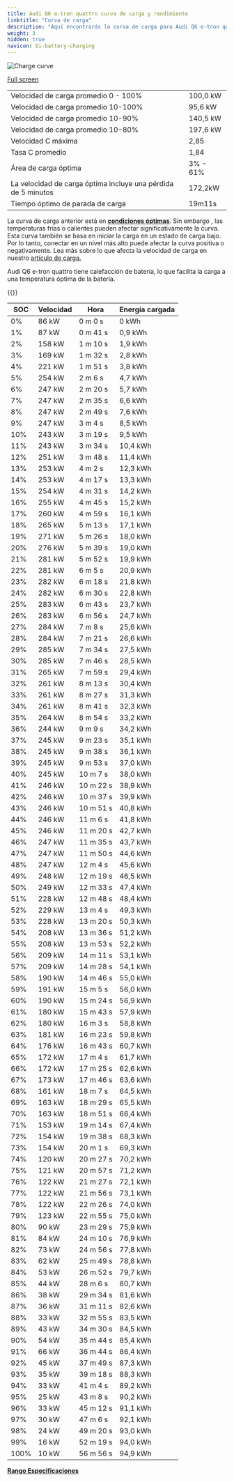 ```yaml
---
title: Audi Q6 e-tron quattro curva de carga y rendimiento
linktitle: "Curva de carga"
description: "Aquí encontrarás la curva de carga para Audi Q6 e-tron quattro."
weight: 3
hidden: true
navicon: bi-battery-charging
---
```

<!-- markdownlint-disable MD033 -->
<img src="/images/models/audi/q6_e-tron/q6_e-tron_quattro/chargingcurve.svg" alt="Charge curve" class="img-fluid">

[Full screen](/images/models/audi/q6_e-tron/q6_e-tron_quattro/chargingcurve.svg)


<table class="table table-striped border">
<tbody>
<tr>
<td>Velocidad de carga promedio 0 - 100%</td><td>100,0 kW</td>
</tr>
<tr>
<td>Velocidad de carga promedio 10-100%</td><td>95,6 kW</td>
</tr>
<tr>
<td>Velocidad de carga promedio 10-90%</td><td>140,5 kW</td>
</tr>
<tr>
<td>Velocidad de carga promedio 10-80%</td><td>197,6 kW</td>
</tr>
<tr>
<td>Velocidad C máxima</td><td>2,85</td>
</tr>
<tr>
<td>Tasa C promedio</td><td>1,84</td>
</tr>
<tr>
<td>Área de carga óptima</td><td>3% - 61%</td>
</tr>
<tr>
<td>La velocidad de carga óptima incluye una pérdida de 5 minutos</td><td>172,2kW</td>
</tr>
<tr>
<td>Tiempo óptimo de parada de carga</td><td>19m11s</td>
</tr>
</tbody>
</table>


La curva de carga anterior está en **[condiciones óptimas](../../../../../technology/battery/charging/#temperatura)**. Sin embargo , las temperaturas frías o calientes pueden afectar significativamente la curva. Esta curva también se basa en iniciar la carga en un estado de carga bajo. Por lo tanto, conectar en un nivel más alto puede afectar la curva positiva o negativamente. Lea más sobre lo que afecta la velocidad de carga en nuestro [artículo de carga.](../../../../../technology/battery/charging/)


Audi Q6 e-tron quattro tiene calefacción de batería, lo que facilita la carga a una temperatura óptima de la batería.


{{<evkxdisplayaddarticle />}}
<table class="table table-striped border">
<thead>
<tr><th>SOC</th><th>Velocidad</th><th>Hora</th><th>Energía cargada</th></tr>
</thead>
<tbody>
<tr>
<td>0%</td><td>86 kW</td><td> 0 m 0 s </td><td>0 kWh </td>
</tr>
<tr>
<td>1%</td><td>87 kW</td><td> 0 m 41 s </td><td>0,9 kWh </td>
</tr>
<tr>
<td>2%</td><td>158 kW</td><td> 1 m 10 s </td><td>1,9 kWh </td>
</tr>
<tr>
<td>3%</td><td>169 kW</td><td> 1 m 32 s </td><td>2,8 kWh </td>
</tr>
<tr>
<td>4%</td><td>221 kW</td><td> 1 m 51 s </td><td>3,8 kWh </td>
</tr>
<tr>
<td>5%</td><td>254 kW</td><td> 2 m 6 s </td><td>4,7 kWh </td>
</tr>
<tr>
<td>6%</td><td>247 kW</td><td> 2 m 20 s </td><td>5,7 kWh </td>
</tr>
<tr>
<td>7%</td><td>247 kW</td><td> 2 m 35 s </td><td>6,6 kWh </td>
</tr>
<tr>
<td>8%</td><td>247 kW</td><td> 2 m 49 s </td><td>7,6 kWh </td>
</tr>
<tr>
<td>9%</td><td>247 kW</td><td> 3 m 4 s </td><td>8,5 kWh </td>
</tr>
<tr>
<td>10%</td><td>243 kW</td><td> 3 m 19 s </td><td>9,5 kWh </td>
</tr>
<tr>
<td>11%</td><td>243 kW</td><td> 3 m 34 s </td><td>10,4 kWh </td>
</tr>
<tr>
<td>12%</td><td>251 kW</td><td> 3 m 48 s </td><td>11,4 kWh </td>
</tr>
<tr>
<td>13%</td><td>253 kW</td><td> 4 m 2 s </td><td>12,3 kWh </td>
</tr>
<tr>
<td>14%</td><td>253 kW</td><td> 4 m 17 s </td><td>13,3 kWh </td>
</tr>
<tr>
<td>15%</td><td>254 kW</td><td> 4 m 31 s </td><td>14,2 kWh </td>
</tr>
<tr>
<td>16%</td><td>255 kW</td><td> 4 m 45 s </td><td>15,2 kWh </td>
</tr>
<tr>
<td>17%</td><td>260 kW</td><td> 4 m 59 s </td><td>16,1 kWh </td>
</tr>
<tr>
<td>18%</td><td>265 kW</td><td> 5 m 13 s </td><td>17,1 kWh </td>
</tr>
<tr>
<td>19%</td><td>271 kW</td><td> 5 m 26 s </td><td>18,0 kWh </td>
</tr>
<tr>
<td>20%</td><td>276 kW</td><td> 5 m 39 s </td><td>19,0 kWh </td>
</tr>
<tr>
<td>21%</td><td>281 kW</td><td> 5 m 52 s </td><td>19,9 kWh </td>
</tr>
<tr>
<td>22%</td><td>281 kW</td><td> 6 m 5 s </td><td>20,9 kWh </td>
</tr>
<tr>
<td>23%</td><td>282 kW</td><td> 6 m 18 s </td><td>21,8 kWh </td>
</tr>
<tr>
<td>24%</td><td>282 kW</td><td> 6 m 30 s </td><td>22,8 kWh </td>
</tr>
<tr>
<td>25%</td><td>283 kW</td><td> 6 m 43 s </td><td>23,7 kWh </td>
</tr>
<tr>
<td>26%</td><td>283 kW</td><td> 6 m 56 s </td><td>24,7 kWh </td>
</tr>
<tr>
<td>27%</td><td>284 kW</td><td> 7 m 8 s </td><td>25,6 kWh </td>
</tr>
<tr>
<td>28%</td><td>284 kW</td><td> 7 m 21 s </td><td>26,6 kWh </td>
</tr>
<tr>
<td>29%</td><td>285 kW</td><td> 7 m 34 s </td><td>27,5 kWh </td>
</tr>
<tr>
<td>30%</td><td>285 kW</td><td> 7 m 46 s </td><td>28,5 kWh </td>
</tr>
<tr>
<td>31%</td><td>265 kW</td><td> 7 m 59 s </td><td>29,4 kWh </td>
</tr>
<tr>
<td>32%</td><td>261 kW</td><td> 8 m 13 s </td><td>30,4 kWh </td>
</tr>
<tr>
<td>33%</td><td>261 kW</td><td> 8 m 27 s </td><td>31,3 kWh </td>
</tr>
<tr>
<td>34%</td><td>261 kW</td><td> 8 m 41 s </td><td>32,3 kWh </td>
</tr>
<tr>
<td>35%</td><td>264 kW</td><td> 8 m 54 s </td><td>33,2 kWh </td>
</tr>
<tr>
<td>36%</td><td>244 kW</td><td> 9 m 9 s </td><td>34,2 kWh </td>
</tr>
<tr>
<td>37%</td><td>245 kW</td><td> 9 m 23 s </td><td>35,1 kWh </td>
</tr>
<tr>
<td>38%</td><td>245 kW</td><td> 9 m 38 s </td><td>36,1 kWh </td>
</tr>
<tr>
<td>39%</td><td>245 kW</td><td> 9 m 53 s </td><td>37,0 kWh </td>
</tr>
<tr>
<td>40%</td><td>245 kW</td><td> 10 m 7 s </td><td>38,0 kWh </td>
</tr>
<tr>
<td>41%</td><td>246 kW</td><td> 10 m 22 s </td><td>38,9 kWh </td>
</tr>
<tr>
<td>42%</td><td>246 kW</td><td> 10 m 37 s </td><td>39,9 kWh </td>
</tr>
<tr>
<td>43%</td><td>246 kW</td><td> 10 m 51 s </td><td>40,8 kWh </td>
</tr>
<tr>
<td>44%</td><td>246 kW</td><td> 11 m 6 s </td><td>41,8 kWh </td>
</tr>
<tr>
<td>45%</td><td>246 kW</td><td> 11 m 20 s </td><td>42,7 kWh </td>
</tr>
<tr>
<td>46%</td><td>247 kW</td><td> 11 m 35 s </td><td>43,7 kWh </td>
</tr>
<tr>
<td>47%</td><td>247 kW</td><td> 11 m 50 s </td><td>44,6 kWh </td>
</tr>
<tr>
<td>48%</td><td>247 kW</td><td> 12 m 4 s </td><td>45,6 kWh </td>
</tr>
<tr>
<td>49%</td><td>248 kW</td><td> 12 m 19 s </td><td>46,5 kWh </td>
</tr>
<tr>
<td>50%</td><td>249 kW</td><td> 12 m 33 s </td><td>47,4 kWh </td>
</tr>
<tr>
<td>51%</td><td>228 kW</td><td> 12 m 48 s </td><td>48,4 kWh </td>
</tr>
<tr>
<td>52%</td><td>229 kW</td><td> 13 m 4 s </td><td>49,3 kWh </td>
</tr>
<tr>
<td>53%</td><td>228 kW</td><td> 13 m 20 s </td><td>50,3 kWh </td>
</tr>
<tr>
<td>54%</td><td>208 kW</td><td> 13 m 36 s </td><td>51,2 kWh </td>
</tr>
<tr>
<td>55%</td><td>208 kW</td><td> 13 m 53 s </td><td>52,2 kWh </td>
</tr>
<tr>
<td>56%</td><td>209 kW</td><td> 14 m 11 s </td><td>53,1 kWh </td>
</tr>
<tr>
<td>57%</td><td>209 kW</td><td> 14 m 28 s </td><td>54,1 kWh </td>
</tr>
<tr>
<td>58%</td><td>190 kW</td><td> 14 m 46 s </td><td>55,0 kWh </td>
</tr>
<tr>
<td>59%</td><td>191 kW</td><td> 15 m 5 s </td><td>56,0 kWh </td>
</tr>
<tr>
<td>60%</td><td>190 kW</td><td> 15 m 24 s </td><td>56,9 kWh </td>
</tr>
<tr>
<td>61%</td><td>180 kW</td><td> 15 m 43 s </td><td>57,9 kWh </td>
</tr>
<tr>
<td>62%</td><td>180 kW</td><td> 16 m 3 s </td><td>58,8 kWh </td>
</tr>
<tr>
<td>63%</td><td>181 kW</td><td> 16 m 23 s </td><td>59,8 kWh </td>
</tr>
<tr>
<td>64%</td><td>176 kW</td><td> 16 m 43 s </td><td>60,7 kWh </td>
</tr>
<tr>
<td>65%</td><td>172 kW</td><td> 17 m 4 s </td><td>61,7 kWh </td>
</tr>
<tr>
<td>66%</td><td>172 kW</td><td> 17 m 25 s </td><td>62,6 kWh </td>
</tr>
<tr>
<td>67%</td><td>173 kW</td><td> 17 m 46 s </td><td>63,6 kWh </td>
</tr>
<tr>
<td>68%</td><td>161 kW</td><td> 18 m 7 s </td><td>64,5 kWh </td>
</tr>
<tr>
<td>69%</td><td>163 kW</td><td> 18 m 29 s </td><td>65,5 kWh </td>
</tr>
<tr>
<td>70%</td><td>163 kW</td><td> 18 m 51 s </td><td>66,4 kWh </td>
</tr>
<tr>
<td>71%</td><td>153 kW</td><td> 19 m 14 s </td><td>67,4 kWh </td>
</tr>
<tr>
<td>72%</td><td>154 kW</td><td> 19 m 38 s </td><td>68,3 kWh </td>
</tr>
<tr>
<td>73%</td><td>154 kW</td><td> 20 m 1 s </td><td>69,3 kWh </td>
</tr>
<tr>
<td>74%</td><td>120 kW</td><td> 20 m 27 s </td><td>70,2 kWh </td>
</tr>
<tr>
<td>75%</td><td>121 kW</td><td> 20 m 57 s </td><td>71,2 kWh </td>
</tr>
<tr>
<td>76%</td><td>122 kW</td><td> 21 m 27 s </td><td>72,1 kWh </td>
</tr>
<tr>
<td>77%</td><td>122 kW</td><td> 21 m 56 s </td><td>73,1 kWh </td>
</tr>
<tr>
<td>78%</td><td>122 kW</td><td> 22 m 26 s </td><td>74,0 kWh </td>
</tr>
<tr>
<td>79%</td><td>123 kW</td><td> 22 m 55 s </td><td>75,0 kWh </td>
</tr>
<tr>
<td>80%</td><td>90 kW</td><td> 23 m 29 s </td><td>75,9 kWh </td>
</tr>
<tr>
<td>81%</td><td>84 kW</td><td> 24 m 10 s </td><td>76,9 kWh </td>
</tr>
<tr>
<td>82%</td><td>73 kW</td><td> 24 m 56 s </td><td>77,8 kWh </td>
</tr>
<tr>
<td>83%</td><td>62 kW</td><td> 25 m 49 s </td><td>78,8 kWh </td>
</tr>
<tr>
<td>84%</td><td>53 kW</td><td> 26 m 52 s </td><td>79,7 kWh </td>
</tr>
<tr>
<td>85%</td><td>44 kW</td><td> 28 m 6 s </td><td>80,7 kWh </td>
</tr>
<tr>
<td>86%</td><td>38 kW</td><td> 29 m 34 s </td><td>81,6 kWh </td>
</tr>
<tr>
<td>87%</td><td>36 kW</td><td> 31 m 11 s </td><td>82,6 kWh </td>
</tr>
<tr>
<td>88%</td><td>33 kW</td><td> 32 m 55 s </td><td>83,5 kWh </td>
</tr>
<tr>
<td>89%</td><td>43 kW</td><td> 34 m 30 s </td><td>84,5 kWh </td>
</tr>
<tr>
<td>90%</td><td>54 kW</td><td> 35 m 44 s </td><td>85,4 kWh </td>
</tr>
<tr>
<td>91%</td><td>66 kW</td><td> 36 m 44 s </td><td>86,4 kWh </td>
</tr>
<tr>
<td>92%</td><td>45 kW</td><td> 37 m 49 s </td><td>87,3 kWh </td>
</tr>
<tr>
<td>93%</td><td>35 kW</td><td> 39 m 18 s </td><td>88,3 kWh </td>
</tr>
<tr>
<td>94%</td><td>33 kW</td><td> 41 m 4 s </td><td>89,2 kWh </td>
</tr>
<tr>
<td>95%</td><td>25 kW</td><td> 43 m 8 s </td><td>90,2 kWh </td>
</tr>
<tr>
<td>96%</td><td>33 kW</td><td> 45 m 12 s </td><td>91,1 kWh </td>
</tr>
<tr>
<td>97%</td><td>30 kW</td><td> 47 m 6 s </td><td>92,1 kWh </td>
</tr>
<tr>
<td>98%</td><td>24 kW</td><td> 49 m 20 s </td><td>93,0 kWh </td>
</tr>
<tr>
<td>99%</td><td>16 kW</td><td> 52 m 19 s </td><td>94,0 kWh </td>
</tr>
<tr>
<td>100%</td><td>10 kW</td><td> 56 m 56 s </td><td>94,9 kWh </td>
</tr>
</tbody>
</table>

<div class="mt-3 mb-3">
<a href="../rangeandconsumption/" class="text-decoration-none text-black">
<strong><i class="bi-arrow-left"></i> Rango </strong>
</a>
<a href="../specifications/" class="text-decoration-none text-black float-end">
<strong>Especificaciones <i class="bi-arrow-right"></i></strong>
</a>
</div>

